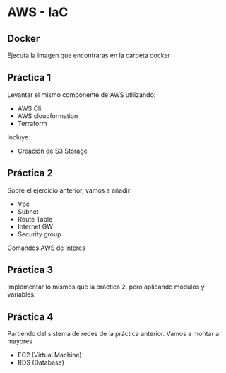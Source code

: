 # AWS - IaC

## Docker
Ejecuta la imagen que encontraras en la carpeta docker

## Práctica 1
Levantar el mismo componente de AWS utilizando:
* AWS Cli
* AWS cloudformation
* Terraform

Incluye:
* Creación de S3 Storage

## Práctica 2
Sobre el ejercicio anterior, vamos a añadir:
* Vpc
* Subnet
* Route Table
* Internet GW
* Security group

Comandos AWS de interes


## Práctica 3
Implementar lo mismos que la práctica 2, pero aplicando modulos y variables.


## Práctica 4
Partiendo del sistema de redes de la práctica anterior. Vamos a montar a mayores
* EC2 (Virtual Machine)
* RDS (Database)

